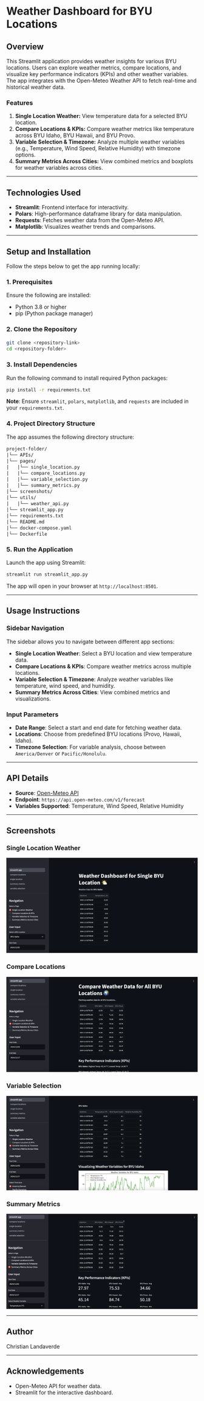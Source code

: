 # Weather Dashboard for BYU Locations

## Overview
This Streamlit application provides weather insights for various BYU locations. Users can explore weather metrics, compare locations, and visualize key performance indicators (KPIs) and other weather variables. The app integrates with the Open-Meteo Weather API to fetch real-time and historical weather data.

### Features
1. **Single Location Weather:** View temperature data for a selected BYU location.
2. **Compare Locations & KPIs:** Compare weather metrics like temperature across BYU Idaho, BYU Hawaii, and BYU Provo.
3. **Variable Selection & Timezone:** Analyze multiple weather variables (e.g., Temperature, Wind Speed, Relative Humidity) with timezone options.
4. **Summary Metrics Across Cities:** View combined metrics and boxplots for weather variables across cities.

---

## Technologies Used
- **Streamlit**: Frontend interface for interactivity.
- **Polars**: High-performance dataframe library for data manipulation.
- **Requests**: Fetches weather data from the Open-Meteo API.
- **Matplotlib**: Visualizes weather trends and comparisons.

---

## Setup and Installation
Follow the steps below to get the app running locally:

### 1. Prerequisites
Ensure the following are installed:
- Python 3.8 or higher
- pip (Python package manager)

### 2. Clone the Repository
```bash
git clone <repository-link>
cd <repository-folder>
```

### 3. Install Dependencies
Run the following command to install required Python packages:
```bash
pip install -r requirements.txt
```
**Note**: Ensure `streamlit`, `polars`, `matplotlib`, and `requests` are included in your `requirements.txt`.

### 4. Project Directory Structure
The app assumes the following directory structure:
```
project-folder/
|└── APIs/
|└── pages/
|   |└── single_location.py
|   |└── compare_locations.py
|   |└── variable_selection.py
|   |└── summary_metrics.py
|└── screenshots/
|└── utils/
|   |└── weather_api.py
|└── streamlit_app.py
|└── requirements.txt
|└── README.md
|└── docker-compose.yaml
|└── Dockerfile
```

### 5. Run the Application
Launch the app using Streamlit:
```bash
streamlit run streamlit_app.py
```

The app will open in your browser at `http://localhost:8501`.

---

## Usage Instructions
### Sidebar Navigation
The sidebar allows you to navigate between different app sections:
- **Single Location Weather**: Select a BYU location and view temperature data.
- **Compare Locations & KPIs**: Compare weather metrics across multiple locations.
- **Variable Selection & Timezone**: Analyze weather variables like temperature, wind speed, and humidity.
- **Summary Metrics Across Cities**: View combined metrics and visualizations.

### Input Parameters
- **Date Range**: Select a start and end date for fetching weather data.
- **Locations**: Choose from predefined BYU locations (Provo, Hawaii, Idaho).
- **Timezone Selection**: For variable analysis, choose between `America/Denver` or `Pacific/Honolulu`.

---

## API Details
- **Source**: [Open-Meteo API](https://open-meteo.com/)
- **Endpoint**: `https://api.open-meteo.com/v1/forecast`
- **Variables Supported**: Temperature, Wind Speed, Relative Humidity

---

## Screenshots
### Single Location Weather
![Single Location](screenshots/single_location.png)

### Compare Locations
![Compare Locations](screenshots/compare_locations.png)

### Variable Selection
![Variable Selection](screenshots/variable_selection.png)

### Summary Metrics
![Summary Metrics](screenshots/summary_metrics.png)

---

## Author
Christian Landaverde

---

## Acknowledgements
- Open-Meteo API for weather data.
- Streamlit for the interactive dashboard.
